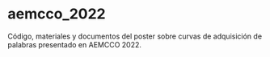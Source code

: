# aemcco_2022
Código, materiales y documentos del poster sobre curvas de adquisición de palabras presentado en AEMCCO 2022.
